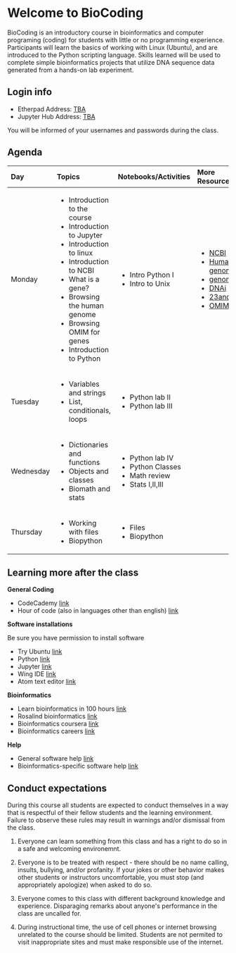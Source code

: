 
# Welcome to BioCoding

BioCoding is an introductory course in bioinformatics and computer programing
(coding) for students with little or no programming experience. Participants will
learn the basics of working with Linux (Ubuntu), and are introduced to the Python
scripting language. Skills learned will be used to complete simple bioinformatics
projects that utilize DNA sequence data generated from a hands-on lab experiment.

## Login info

- Etherpad Address: [TBA]()
- Jupyter Hub Address: [TBA]()

You will be informed of your usernames and passwords during the class.

## Agenda

<table data-source-line="1">
<thead>
<tr>
<th style="text-align:left">Day</th>
<th style="text-align:left">Topics</th>
<th style="text-align:left">Notebooks/Activities</th>
<th style="text-align:left">More Resources</th>
</tr>
</thead>
<tbody>
<tr>
<td style="text-align:left">Monday</td>
<td style="text-align:left"><ul><li>Introduction to the course</li><li>Introduction to Jupyter </li><li>Introduction to linux </li><li>Introduction to NCBI </li><li> What is a gene? </li><li> Browsing the human genome </li><li> Browsing OMIM for genes</li><li>Introduction to Python</li></ul></td>
<td style="text-align:left"><ul><li>Intro Python I </li><li>Intro to Unix </li></ul></td>
<td style="text-align:left"><ul><li><a href="https://www.ncbi.nlm.nih.gov/">NCBI</a></li><li><a href="https://www.ncbi.nlm.nih.gov/projects/genome/guide/human/index.shtml">Human genome</a></li><li><a href="https://www.genome.gov/">genome.gov</a></li><li><a href="http://www.dnai.org/">DNAi</a></li><li><a href="http://23andme.com/">23andMe</a></li><li><a href="https://www.omim.org/">OMIM</a></li></ul></td>
</tr>
<tr>
<td style="text-align:left">Tuesday</td>
<td style="text-align:left"><ul><li>Variables and strings</li><li>List, conditionals, loops</li></ul></td>
<td style="text-align:left"><ul><li>Python lab II </li><li>Python lab III</li></ul></td>
<td style="text-align:left"></td>
</tr>
<tr>
<td style="text-align:left">Wednesday</td>
<td style="text-align:left"><ul><li>Dictionaries and functions</li><li>Objects and classes </li><li>Biomath and stats</li></ul></td>
<td style="text-align:left"><ul><li>Python lab IV</li><li>Python Classes</li><li>Math review</li><li>Stats I,II,III</li></ul></td>
<td style="text-align:left"></td>
</tr>
<tr>
<td style="text-align:left">Thursday</td>
<td style="text-align:left"><ul><li>Working with files</li><li>Biopython</li></ul></td>
<td style="text-align:left"><ul><li>Files</li><li>Biopython</li></ul></td>
<td style="text-align:left"></td>
</tr>
</tbody>
</table>

## Learning more after the class

**General Coding**

- CodeCademy [link](https://www.codecademy.com/)
- Hour of code (also in languages other than english) [link](https://code.org/learn)

**Software installations**

Be sure you have permission to install software

- Try Ubuntu [link](https://tutorials.ubuntu.com/tutorial/try-ubuntu-before-you-install#0)
- Python [link](https://www.python.org/downloads/)
- Jupyter [link](https://jupyter.org/)
- Wing IDE [link](https://wingware.com/)
- Atom text editor [link](https://atom.io/)

**Bioinformatics**

- Learn bioinformatics in 100 hours [link](https://www.biostarhandbook.com/edu/course/1/)
- Rosalind bioinformatics [link](http://rosalind.info/about/)
- Bioinformatics coursera [link](https://www.coursera.org/learn/bioinformatics)
- Bioinformatics careers [link](https://www.iscb.org/bioinformatics-resources-for-high-schools/careers-in-bioinformatics)

**Help**

- General software help [link](https://stackoverflow.com/)
- Bioinformatics-specific software help [link](https://www.biostars.org/)


## Conduct expectations

During this course all students are expected to conduct themselves in a way
that is respectful of their fellow students and the learning environment.
Failure to observe these rules may result in warnings and/or dismissal from
the class.

1. Everyone can learn something from this class and has a right to do so in
   a safe and welcoming environemnt.

2. Everyone is to be treated with respect - there should be no name calling,
   insults, bullying, and/or profanity. If your jokes or other behavior
   makes other students or instructors uncomfortable, you must stop (and
   appropriately apologize) when asked to do so.

3. Everyone comes to this class with different background knowledge and
   experience. Disparaging remarks about anyone's performance in the class
   are uncalled for.

4. During instructional time, the use of cell phones or internet browsing
   unrelated to the course should be limited. Students are not permited to
   visit inappropriate sites and must make responsible use of the internet.
